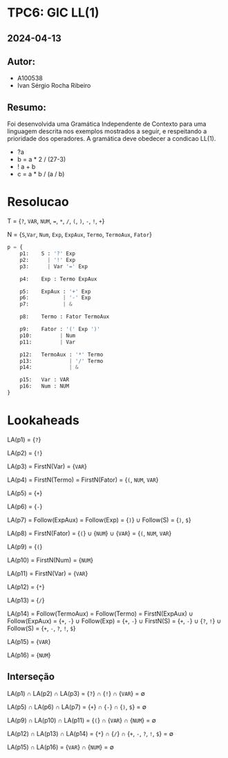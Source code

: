 # TPC6: GIC LL(1)

## 2024-04-13

## Autor:
- A100538
- Ivan Sérgio Rocha Ribeiro

## Resumo:

Foi desenvolvida uma Gramática Independente de Contexto para uma linguagem descrita nos exemplos mostrados a seguir, e respeitando a prioridade dos operadores. A gramática deve obedecer a condicao LL(1).

- ?a
- b = a * 2 / (27-3)
- ! a + b
- c = a * b / (a / b)

# Resolucao

T = {`?`, `VAR`, `NUM`, `=`, `*`, `/`, `(`, `)`, `-`, `!`, `+`}

N = {`S`,`Var`, `Num`, `Exp`, `ExpAux`, `Termo`, `TermoAux`, `Fator`}

```python
p = {
	p1:    S : '?' Exp
    p2:      | '!' Exp
    p3:      | Var '=' Exp

	p4:    Exp : Termo ExpAux

    p5:    ExpAux : '+' Exp
    p6:           | '-' Exp
    p7:           | &

    p8:    Termo : Fator TermoAux

    p9:    Fator : '(' Exp ')'
    p10:         | Num
    p11:         | Var

    p12:   TermoAux : '*' Termo
    p13:            | '/' Termo
    p14:            | &

	p15:   Var : VAR
	p16:   Num : NUM
}
```

# Lookaheads

LA(p1) = {`?`}

LA(p2) = {`!`}

LA(p3) = FirstN(Var) = {`VAR`}

LA(p4) = FirstN(Termo) = FirstN(Fator) = {`(`, `NUM`, `VAR`}

LA(p5) = {`+`}

LA(p6) = {`-`}

LA(p7) = Follow(ExpAux) = Follow(Exp) = {`)`} ∪ Follow(S) = {`)`, `$`}

LA(p8) = FirstN(Fator) = {`(`} ∪ {`NUM`} ∪ {`VAR`} = {`(`, `NUM`, `VAR`}

LA(p9) = {`(`}

LA(p10) = FirstN(Num) = {`NUM`}

LA(p11) = FirstN(Var) = {`VAR`}

LA(p12) = {`*`}

LA(p13) = {`/`}

LA(p14) = Follow(TermoAux) = Follow(Termo) = FirstN(ExpAux) ∪ Follow(ExpAux) = {`+`, `-`} ∪ Follow(Exp) = {`+`, `-`} ∪ FirstN(S) = {`+`, `-`} ∪ {`?`, `!`} ∪ Follow(S) = {`+`, `-`, `?`, `!`, `$`}

LA(p15) = {`VAR`}

LA(p16) = {`NUM`}

## Interseção

LA(p1) ∩ LA(p2) ∩ LA(p3) = {`?`} ∩ {`!`} ∩ {`VAR`} = ∅

LA(p5) ∩ LA(p6) ∩ LA(p7) = {`+`} ∩ {`-`} ∩ {`)`, `$`} = ∅

LA(p9) ∩ LA(p10) ∩ LA(p11) = {`(`} ∩ {`VAR`} ∩ {`NUM`} = ∅

LA(p12) ∩ LA(p13) ∩ LA(p14) = {`*`} ∩ {`/`} ∩ {`+`, `-`, `?`, `!`, `$`} = ∅

LA(p15) ∩ LA(p16) = {`VAR`} ∩ {`NUM`} = ∅
